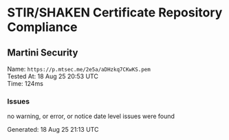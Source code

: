 # STIR/SHAKEN Certificate Repository Compliance

## Martini Security

Name: `https://p.mtsec.me/2e5a/aDHzkq7CKwKS.pem`\
Tested At: 18 Aug 25 20:53 UTC\
Time: 124ms

### Issues

no warning, or error, or notice date level issues were found

Generated: 18 Aug 25 21:13 UTC